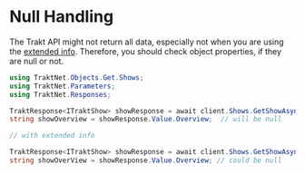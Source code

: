 # Null Handling

The Trakt API might not return all data, especially not when you are using the [extended info](../references/requestparameters.md#extended-info). Therefore, you should check object properties, if they are null or not.

```csharp
using TraktNet.Objects.Get.Shows;
using TraktNet.Parameters;
using TraktNet.Responses;

TraktResponse<ITraktShow> showResponse = await client.Shows.GetShowAsync("game-of-thrones");
string showOverview = showResponse.Value.Overview;  // will be null

// with extended info

TraktResponse<ITraktShow> showResponse = await client.Shows.GetShowAsync("game-of-thrones", new TraktExtendedInfo { Full = true });
string showOverView = showResponse.Value.Overview; // could be null
```
